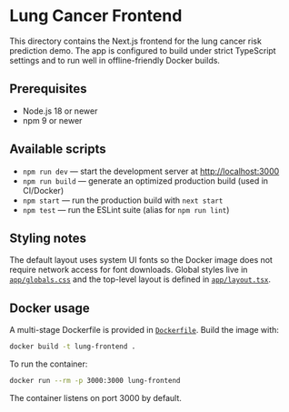 # Lung Cancer Frontend

This directory contains the Next.js frontend for the lung cancer risk prediction demo. The app is configured to build under strict TypeScript settings and to run well in offline-friendly Docker builds.

## Prerequisites
- Node.js 18 or newer
- npm 9 or newer

## Available scripts
- `npm run dev` — start the development server at [http://localhost:3000](http://localhost:3000)
- `npm run build` — generate an optimized production build (used in CI/Docker)
- `npm start` — run the production build with `next start`
- `npm test` — run the ESLint suite (alias for `npm run lint`)

## Styling notes
The default layout uses system UI fonts so the Docker image does not require network access for font downloads. Global styles live in [`app/globals.css`](app/globals.css) and the top-level layout is defined in [`app/layout.tsx`](app/layout.tsx).

## Docker usage
A multi-stage Dockerfile is provided in [`Dockerfile`](Dockerfile). Build the image with:

```bash
docker build -t lung-frontend .
```

To run the container:

```bash
docker run --rm -p 3000:3000 lung-frontend
```

The container listens on port 3000 by default.
